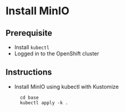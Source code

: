 
# Install MinIO

## Prerequisite
* Install `kubectl`
* Logged in to the OpenShift cluster

## Instructions
* Install MinIO using kubectl with Kustomize

        cd base
        kubectl apply -k .